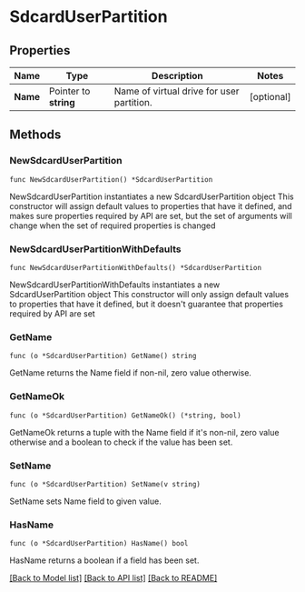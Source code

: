 # SdcardUserPartition

## Properties

Name | Type | Description | Notes
------------ | ------------- | ------------- | -------------
**Name** | Pointer to **string** | Name of virtual drive for user partition. | [optional] 

## Methods

### NewSdcardUserPartition

`func NewSdcardUserPartition() *SdcardUserPartition`

NewSdcardUserPartition instantiates a new SdcardUserPartition object
This constructor will assign default values to properties that have it defined,
and makes sure properties required by API are set, but the set of arguments
will change when the set of required properties is changed

### NewSdcardUserPartitionWithDefaults

`func NewSdcardUserPartitionWithDefaults() *SdcardUserPartition`

NewSdcardUserPartitionWithDefaults instantiates a new SdcardUserPartition object
This constructor will only assign default values to properties that have it defined,
but it doesn't guarantee that properties required by API are set

### GetName

`func (o *SdcardUserPartition) GetName() string`

GetName returns the Name field if non-nil, zero value otherwise.

### GetNameOk

`func (o *SdcardUserPartition) GetNameOk() (*string, bool)`

GetNameOk returns a tuple with the Name field if it's non-nil, zero value otherwise
and a boolean to check if the value has been set.

### SetName

`func (o *SdcardUserPartition) SetName(v string)`

SetName sets Name field to given value.

### HasName

`func (o *SdcardUserPartition) HasName() bool`

HasName returns a boolean if a field has been set.


[[Back to Model list]](../README.md#documentation-for-models) [[Back to API list]](../README.md#documentation-for-api-endpoints) [[Back to README]](../README.md)


